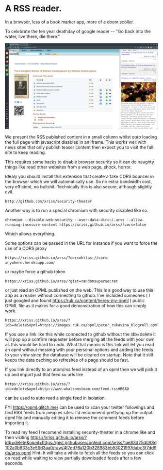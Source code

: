 
# A RSS reader.

In a browser, less of a book marker app, more of a doom scoller.

To celebrate the ten year deathday of google reader -- "Go back into the water, live there, die there."

![Screenshot](arss_shot.jpg)

We present the RSS published content in a small column whilst *auto*
loading the full page with javascript disabled in an iframe. This works
well with news sites that only publish teaser content then expect you
to visit the full site to keep reading.

This requires some hacks to disable browser security so it can do
naughty things like read other websites from a web page, shock, horror.

Idealy you should install this extension that create a fake CORS
bouncer in the browser which we will automatically use. So no extra
bandwidth cost, very efficient, no bullshit. Technically this is also
secure, although slightly evil.

	http://github.com/xriss/security-theater

Another way is to run a special chromium with security disabled like
so.

	chromium --disable-web-security --user-data-dir=~/.arss --allow-running-insecure-content https://xriss.github.io/arss/?cors=false

Which allows everything.


Some options can be passed in the URL for instance if you want to force
the use of a CORS proxy

	https://xriss.github.io/arss/?cors=https://cors-anywhere.herokuapp.com/

or maybe force a github token

	https://xriss.github.io/arss/?gist=randomsupersecret

or just read an OPML published on the web. This is a good way to use
this app as a reader without connecting to github. I've included
someones ( I just googled and found
https://ruk.ca/content/heres-my-opml ) public OPML file as it makes for
a good demonstration of how this can simply work.

	https://xriss.github.io/arss/?idb=delete&opml=https://images.ruk.ca/opml/peter_rukavina_blogroll.opml

If you use a link like this while connected to github without the
idb=delete it will pop up a confirm requester before merging all the
feeds with your own as this would be hard to undo. What that means is
this link will let you read an opml without messing with your personal
options and adding the feeds to your view since the database will be
cleared on startup. Note that it still keeps the data caching so
refreshes of a page should be fast.


If you link directly to an atom/rss feed instead of an opml then we
will pick it up and import just that feed so urls like

	https://xriss.github.io/arss/?idb=delete&opml=http://www.whatsonsteam.com/feed.rss#READ

can be used to auto reed a single feed in isolation.


FYI https://opml.glitch.me/ can be used to scan your twitter followings
and find RSS feeds from peoples sites. I'd recommend prettying up the
output opml file and manually editing it to remove the comment feeds
before importing it.

To read my feed I recomend installing security-theater in a chrome like
and then visiting
https://xriss.github.io/arss/?idb=delete&opml=https://gist.githubusercontent.com/xriss/1ae83d25d088d102a0b633c3e59d3aa0/raw/4f7ed76a120b328983bb53021997dabc3f7dd9da/arss.opml
Hint: It will take a while to fetch all the feeds so you can click on
read while waiting to view partially downloaded feeds after a few
seconds.
